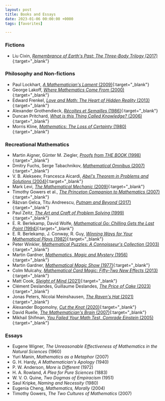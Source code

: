 ```yaml
---
layout: post
title: Books and Essays
date: 2023-01-06 00:00:00 +0000
tags: [favorites]

---
```

### Fictions
- Liu Cixin, [_Remembrance of Earth's Past: The Three-Body Trilogy_ (2017)](https://www.goodreads.com/book/show/34569357-remembrance-of-earth-s-past){:target="_blank"}

### Philosophy and Non-fictions
- Paul Lockhart, [_A Mathematician's Lament_ (2009)](https://www.goodreads.com/book/show/6232657-a-mathematician-s-lament){:target="_blank"}
- George Lakoff, [_Where Mathematics Come From_ (2000)](https://www.goodreads.com/book/show/53337.Where_Mathematics_Come_From){:target="_blank"}
- Edward Frenkel, [*Love and Math: The Heart of Hidden Reality* (2013)](https://www.goodreads.com/book/show/17290683-love-and-math){:target="_blank"}
- Alexander Grothendieck, [*Récoltes et Semailles* (1986)](https://www.goodreads.com/book/show/16083033-r-coltes-et-semailles){:target="_blank"}
- Duncan Pritchard, [*What is this Thing Called Knowledge?* (2006)](https://www.goodreads.com/book/show/17585522-what-is-this-thing-called-knowledge){:target="_blank"}
- Morris Kline, [*Mathematics: The Loss of Certainty* (1980)](https://www.goodreads.com/book/show/748807){:target="_blank"}

### Recreational Mathematics
- Martin Aigner, Günter M. Ziegler, [*Proofs from THE BOOK* (1998)](https://www.goodreads.com/book/show/40898359-proofs-from-the-book){:target="_blank"}
- Dmitry Fuchs, Serge Tabachnikov, [*Mathematical Omnibus* (2007)](https://www.goodreads.com/book/show/4288158-mathematical-omnibus){:target="_blank"}
- V. B. Alekseev, Francesca Aicardi, [*Abel's Theorem in Problems and Solutions* (2004)](https://www.goodreads.com/book/show/10545066-abel-s-theorem-in-problems-and-solutions){:target="_blank"}
- Mark Levi, [*The Mathematical Mechanic* (2009)](https://www.goodreads.com/book/show/6418615-the-mathematical-mechanic){:target="_blank"}
- Timothy Gowers et al., [*The Princeton Companion to Mathematics* (2007)](https://www.goodreads.com/book/show/1471873.The_Princeton_Companion_to_Mathematics){:target="_blank"}
- Răzvan Gelca, Titu Andreescu, [*Putnam and Beyond* (2017)](https://www.goodreads.com/book/show/513951.Putnam_and_Beyond){:target="_blank"}
- Paul Zeitz, [*The Art and Craft of Problem Solving* (1999)](https://www.goodreads.com/book/show/593458.The_Art_And_Craft_of_Problem_Solving){:target="_blank"}
- E. R. Berlekamp, David Wolfe, [*Mathematical Go: Chilling Gets the Last Point* (1994)](https://www.goodreads.com/book/show/3678880-mathematical-go){:target="_blank"}
- E. R. Berlekamp, J. Conway, R. Guy, [*Winning Ways for Your Mathematical Plays* (1982)](https://www.goodreads.com/book/show/1293306.Winning_Ways_for_Your_Mathematical_Plays){:target="_blank"}
- Peter Winkler, [*Mathematical Puzzles: A Connoisseur's Collection* (2003)](https://www.goodreads.com/book/show/9854325){:target="_blank"}
- Martin Gardner, [*Mathematics, Magic and Mystery* (1956)](https://www.goodreads.com/book/show/715585.Mathematics_Magic_and_Mystery){:target="_blank"}
- Martin Gardner, [*Mathematical Magic Show* (1977)](https://www.goodreads.com/book/show/1206345.Mathematical_Magic_Show){:target="_blank"}
- Colm Mulcahy, [*Mathematical Card Magic: Fifty-Two New Effects* (2013)](https://www.goodreads.com/book/show/14411333-mathematical-card-magic){:target="_blank"}
- Matt Cook, [*Sleight of Mind* (2021)](https://www.goodreads.com/book/show/56947327-sleight-of-mind){:target="_blank"}
- Clément Deslandes, Guillaume Deslandes, [*The Price of Cake* (2023)](https://www.goodreads.com/en/book/show/61238756-the-price-of-cake){:target="_blank"}
- Jonas Peters, Nicolai Meinshausen, [*The Raven's Hat* (2021)](https://www.goodreads.com/book/show/56792714-the-raven-s-hat){:target="_blank"}
- Alexander Bogomolny, [*Cut the Knot* (2020)](https://www.goodreads.com/book/show/55927993-cut-the-knot){:target="_blank"}
- David Ruelle, [*The Mathematician's Brain* (2007)](https://www.goodreads.com/book/show/1678306.The_Mathematician_s_Brain){:target="_blank"}
- Mikhail Shifman, [*You Failed Your Math Test, Comrade Einstein* (2005)](https://www.goodreads.com/book/show/136913527-you-failed-your-math-test-comrade-einstein){:target="_blank"}

### Essays
- Eugene Wigner, _The Unreasonable Effectiveness of Mathematics in the Natural Sciences_ (1960)
- Yuri Manin, _Mathematics as a Metaphor_ (2007)
- G. H. Hardy, _A Mathematician's Apology_ (1940)
- P. W. Anderson, _More is Different_ (1972)
- H. A. Rowland, _A Plea for Pure Sciences_ (1883)
- W. V. O. Quine, _Two Dogmas of Empiracism_ (1951)
- Saul Kripke, _Naming and Necessity_ (1980)
- Eugenia Cheng, _Mathematics, Morally_ (2004)
- Timothy Gowers, _The Two Cultures of Mathematics_  (2007)